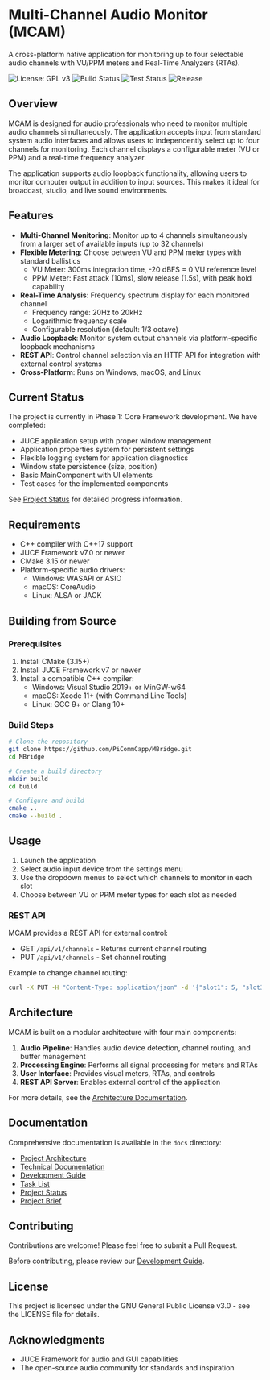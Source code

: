# Multi-Channel Audio Monitor (MCAM)

A cross-platform native application for monitoring up to four selectable audio channels with VU/PPM meters and Real-Time Analyzers (RTAs).

![License: GPL v3](https://img.shields.io/badge/License-GPLv3-blue.svg)
![Build Status](https://img.shields.io/github/actions/workflow/status/PiCommCapp/MBridge/build.yml?branch=main)
![Test Status](https://img.shields.io/github/actions/workflow/status/PiCommCapp/MBridge/test.yml?branch=main&label=tests)
![Release](https://img.shields.io/github/v/release/PiCommCapp/MBridge)

## Overview

MCAM is designed for audio professionals who need to monitor multiple audio channels simultaneously. The application accepts input from standard system audio interfaces and allows users to independently select up to four channels for monitoring. Each channel displays a configurable meter (VU or PPM) and a real-time frequency analyzer.

The application supports audio loopback functionality, allowing users to monitor computer output in addition to input sources. This makes it ideal for broadcast, studio, and live sound environments.

## Features

- **Multi-Channel Monitoring**: Monitor up to 4 channels simultaneously from a larger set of available inputs (up to 32 channels)
- **Flexible Metering**: Choose between VU and PPM meter types with standard ballistics
  - VU Meter: 300ms integration time, -20 dBFS = 0 VU reference level
  - PPM Meter: Fast attack (10ms), slow release (1.5s), with peak hold capability
- **Real-Time Analysis**: Frequency spectrum display for each monitored channel
  - Frequency range: 20Hz to 20kHz
  - Logarithmic frequency scale
  - Configurable resolution (default: 1/3 octave)
- **Audio Loopback**: Monitor system output channels via platform-specific loopback mechanisms
- **REST API**: Control channel selection via an HTTP API for integration with external control systems
- **Cross-Platform**: Runs on Windows, macOS, and Linux

## Current Status

The project is currently in Phase 1: Core Framework development. We have completed:
- JUCE application setup with proper window management
- Application properties system for persistent settings
- Flexible logging system for application diagnostics
- Window state persistence (size, position)
- Basic MainComponent with UI elements
- Test cases for the implemented components

See [Project Status](docs/status.md) for detailed progress information.

## Requirements

- C++ compiler with C++17 support
- JUCE Framework v7.0 or newer
- CMake 3.15 or newer
- Platform-specific audio drivers:
  - Windows: WASAPI or ASIO
  - macOS: CoreAudio
  - Linux: ALSA or JACK

## Building from Source

### Prerequisites

1. Install CMake (3.15+)
2. Install JUCE Framework v7 or newer
3. Install a compatible C++ compiler:
   - Windows: Visual Studio 2019+ or MinGW-w64
   - macOS: Xcode 11+ (with Command Line Tools)
   - Linux: GCC 9+ or Clang 10+

### Build Steps

```bash
# Clone the repository
git clone https://github.com/PiCommCapp/MBridge.git
cd MBridge

# Create a build directory
mkdir build
cd build

# Configure and build
cmake ..
cmake --build .
```

## Usage

1. Launch the application
2. Select audio input device from the settings menu
3. Use the dropdown menus to select which channels to monitor in each slot
4. Choose between VU or PPM meter types for each slot as needed

### REST API

MCAM provides a REST API for external control:

- GET `/api/v1/channels` - Returns current channel routing
- PUT `/api/v1/channels` - Set channel routing

Example to change channel routing:
```bash
curl -X PUT -H "Content-Type: application/json" -d '{"slot1": 5, "slot3": 10}' http://localhost:8080/api/v1/channels
```

## Architecture

MCAM is built on a modular architecture with four main components:

1. **Audio Pipeline**: Handles audio device detection, channel routing, and buffer management
2. **Processing Engine**: Performs all signal processing for meters and RTAs
3. **User Interface**: Provides visual meters, RTAs, and controls
4. **REST API Server**: Enables external control of the application

For more details, see the [Architecture Documentation](docs/architecture.md).

## Documentation

Comprehensive documentation is available in the `docs` directory:
- [Project Architecture](docs/architecture.md)
- [Technical Documentation](docs/technical.md)
- [Development Guide](docs/development.md)
- [Task List](docs/tasks.md)
- [Project Status](docs/status.md)
- [Project Brief](docs/projectbrief.md)

## Contributing

Contributions are welcome! Please feel free to submit a Pull Request.

Before contributing, please review our [Development Guide](docs/development.md).

## License

This project is licensed under the GNU General Public License v3.0 - see the LICENSE file for details.

## Acknowledgments

- JUCE Framework for audio and GUI capabilities
- The open-source audio community for standards and inspiration
